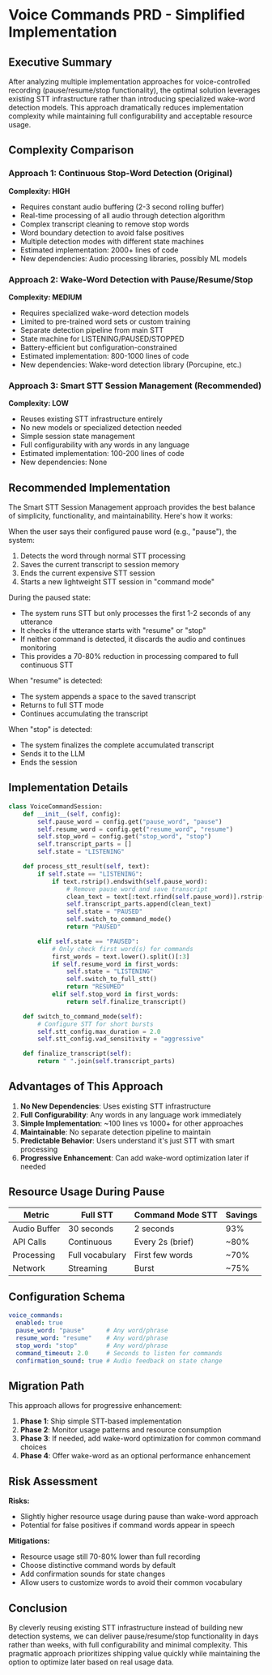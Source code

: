 # Voice Commands PRD - Simplified Implementation

## Executive Summary

After analyzing multiple implementation approaches for voice-controlled recording (pause/resume/stop functionality), the optimal solution leverages existing STT infrastructure rather than introducing specialized wake-word detection models. This approach dramatically reduces implementation complexity while maintaining full configurability and acceptable resource usage.

## Complexity Comparison

### Approach 1: Continuous Stop-Word Detection (Original)
**Complexity: HIGH**
- Requires constant audio buffering (2-3 second rolling buffer)
- Real-time processing of all audio through detection algorithm
- Complex transcript cleaning to remove stop words
- Word boundary detection to avoid false positives
- Multiple detection modes with different state machines
- Estimated implementation: 2000+ lines of code
- New dependencies: Audio processing libraries, possibly ML models

### Approach 2: Wake-Word Detection with Pause/Resume/Stop
**Complexity: MEDIUM**
- Requires specialized wake-word detection models
- Limited to pre-trained word sets or custom training
- Separate detection pipeline from main STT
- State machine for LISTENING/PAUSED/STOPPED
- Battery-efficient but configuration-constrained
- Estimated implementation: 800-1000 lines of code
- New dependencies: Wake-word detection library (Porcupine, etc.)

### Approach 3: Smart STT Session Management (Recommended)
**Complexity: LOW**
- Reuses existing STT infrastructure entirely
- No new models or specialized detection needed
- Simple session state management
- Full configurability with any words in any language
- Estimated implementation: 100-200 lines of code
- New dependencies: None

## Recommended Implementation

The Smart STT Session Management approach provides the best balance of simplicity, functionality, and maintainability. Here's how it works:

When the user says their configured pause word (e.g., "pause"), the system:
1. Detects the word through normal STT processing
2. Saves the current transcript to session memory
3. Ends the current expensive STT session
4. Starts a new lightweight STT session in "command mode"

During the paused state:
- The system runs STT but only processes the first 1-2 seconds of any utterance
- It checks if the utterance starts with "resume" or "stop"
- If neither command is detected, it discards the audio and continues monitoring
- This provides a 70-80% reduction in processing compared to full continuous STT

When "resume" is detected:
- The system appends a space to the saved transcript
- Returns to full STT mode
- Continues accumulating the transcript

When "stop" is detected:
- The system finalizes the complete accumulated transcript
- Sends it to the LLM
- Ends the session

## Implementation Details

```python
class VoiceCommandSession:
    def __init__(self, config):
        self.pause_word = config.get("pause_word", "pause")
        self.resume_word = config.get("resume_word", "resume")
        self.stop_word = config.get("stop_word", "stop")
        self.transcript_parts = []
        self.state = "LISTENING"

    def process_stt_result(self, text):
        if self.state == "LISTENING":
            if text.rstrip().endswith(self.pause_word):
                # Remove pause word and save transcript
                clean_text = text[:text.rfind(self.pause_word)].rstrip()
                self.transcript_parts.append(clean_text)
                self.state = "PAUSED"
                self.switch_to_command_mode()
                return "PAUSED"

        elif self.state == "PAUSED":
            # Only check first word(s) for commands
            first_words = text.lower().split()[:3]
            if self.resume_word in first_words:
                self.state = "LISTENING"
                self.switch_to_full_stt()
                return "RESUMED"
            elif self.stop_word in first_words:
                return self.finalize_transcript()

    def switch_to_command_mode(self):
        # Configure STT for short bursts
        self.stt_config.max_duration = 2.0
        self.stt_config.vad_sensitivity = "aggressive"

    def finalize_transcript(self):
        return " ".join(self.transcript_parts)
```

## Advantages of This Approach

1. **No New Dependencies**: Uses existing STT infrastructure
2. **Full Configurability**: Any words in any language work immediately
3. **Simple Implementation**: ~100 lines vs 1000+ for other approaches
4. **Maintainable**: No separate detection pipeline to maintain
5. **Predictable Behavior**: Users understand it's just STT with smart processing
6. **Progressive Enhancement**: Can add wake-word optimization later if needed

## Resource Usage During Pause

| Metric | Full STT | Command Mode STT | Savings |
|--------|----------|-----------------|---------|
| Audio Buffer | 30 seconds | 2 seconds | 93% |
| API Calls | Continuous | Every 2s (brief) | ~80% |
| Processing | Full vocabulary | First few words | ~70% |
| Network | Streaming | Burst | ~75% |

## Configuration Schema

```yaml
voice_commands:
  enabled: true
  pause_word: "pause"      # Any word/phrase
  resume_word: "resume"    # Any word/phrase
  stop_word: "stop"        # Any word/phrase
  command_timeout: 2.0     # Seconds to listen for commands
  confirmation_sound: true # Audio feedback on state change
```

## Migration Path

This approach allows for progressive enhancement:

1. **Phase 1**: Ship simple STT-based implementation
2. **Phase 2**: Monitor usage patterns and resource consumption
3. **Phase 3**: If needed, add wake-word optimization for common command choices
4. **Phase 4**: Offer wake-word as an optional performance enhancement

## Risk Assessment

**Risks:**
- Slightly higher resource usage during pause than wake-word approach
- Potential for false positives if command words appear in speech

**Mitigations:**
- Resource usage still 70-80% lower than full recording
- Choose distinctive command words by default
- Add confirmation sounds for state changes
- Allow users to customize words to avoid their common vocabulary

## Conclusion

By cleverly reusing existing STT infrastructure instead of building new detection systems, we can deliver pause/resume/stop functionality in days rather than weeks, with full configurability and minimal complexity. This pragmatic approach prioritizes shipping value quickly while maintaining the option to optimize later based on real usage data.
